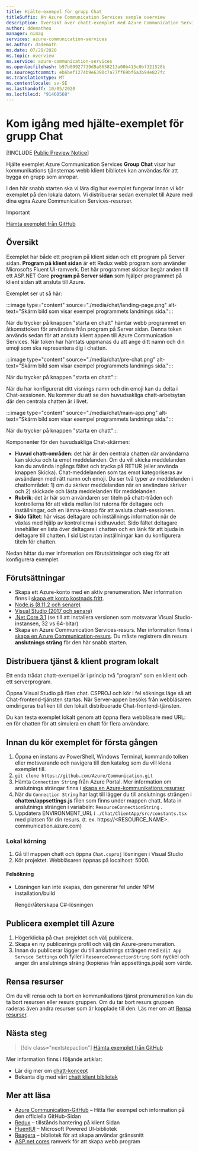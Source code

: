 ```yaml
---
title: Hjälte-exempel för grupp Chat
titleSuffix: An Azure Communication Services sample overview
description: Översikt över chatt-exemplet med Azure Communication Services för att göra det möjligt för utvecklare att lära sig mer om de inre arbetet i exemplet och lär dig hur du ändrar det.
author: ddematheu
manager: nimag
services: azure-communication-services
ms.author: dademath
ms.date: 07/20/2020
ms.topic: overview
ms.service: azure-communication-services
ms.openlocfilehash: b97b80927739d9a8658213a00b415c0bf321528b
ms.sourcegitcommit: eb6bef1274b9e6390c7a77ff69bf6a3b94e827fc
ms.translationtype: MT
ms.contentlocale: sv-SE
ms.lasthandoff: 10/05/2020
ms.locfileid: "91460568"
---
```

# <a name="get-started-with-the-group-chat-hero-sample"></a>Kom igång med hjälte-exemplet för grupp Chat

[!INCLUDE [Public Preview Notice](../includes/public-preview-include.md)]

<!----
> [!WARNING]
> links to our Hero Sample repo need to be updated when the sample is publicly available.
---->

Hjälte exemplet Azure Communication Services **Group Chat** visar hur kommunikations tjänsternas webb klient bibliotek kan användas för att bygga en grupp som anropar.

I den här snabb starten ska vi lära dig hur exemplet fungerar innan vi kör exemplet på den lokala datorn. Vi distribuerar sedan exemplet till Azure med dina egna Azure Communication Services-resurser.

> [!IMPORTANT]
> [Hämta exemplet från GitHub](https://github.com/Azure/Communication/tree/master/samples/Group%20Chat%20Hero%20Sample/Web/Chat)

## <a name="overview"></a>Översikt

Exemplet har både ett program på klient sidan och ett program på Server sidan. **Program på klient sidan** är ett Redux webb program som använder Microsofts Fluent UI-ramverk. Det här programmet skickar begär anden till ett ASP.NET Core **program på Server sidan** som hjälper programmet på klient sidan att ansluta till Azure. 

Exemplet ser ut så här:

:::image type="content" source="./media/chat/landing-page.png" alt-text="Skärm bild som visar exempel programmets landnings sida.&quot;:::

När du trycker på knappen &quot;starta en chatt" hämtar webb programmet en åtkomsttoken för användare från program på Server sidan. Denna token används sedan för att ansluta klient appen till Azure Communication Services. När token har hämtats uppmanas du att ange ditt namn och din emoji som ska representera dig i chatten. 

:::image type="content" source="./media/chat/pre-chat.png" alt-text="Skärm bild som visar exempel programmets landnings sida.&quot;:::

När du trycker på knappen &quot;starta en chatt":::

När du har konfigurerat ditt visnings namn och din emoji kan du delta i Chat-sessionen. Nu kommer du att se den huvudsakliga chatt-arbetsytan där den centrala chatten är i livet.

:::image type="content" source="./media/chat/main-app.png" alt-text="Skärm bild som visar exempel programmets landnings sida.&quot;:::

När du trycker på knappen &quot;starta en chatt":::

Komponenter för den huvudsakliga Chat-skärmen:

- **Huvud chatt-områden**: det här är den centrala chatten där användarna kan skicka och ta emot meddelanden. Om du vill skicka meddelanden kan du använda ingångs fältet och trycka på RETUR (eller använda knappen Skicka). Chat-meddelanden som tas emot kategoriseras av avsändaren med rätt namn och emoji. Du ser två typer av meddelanden i chattområdet: 1) om du skriver meddelanden när en användare skriver och 2) skickade och lästa meddelanden för meddelanden.
- **Rubrik**: det är här som användaren ser titeln på chatt-tråden och kontrollerna för att växla mellan list rutorna för deltagare och inställningar, och en lämna-knapp för att avsluta chatt-sessionen.
- **Sido fältet**: här visas deltagare och inställnings information när de växlas med hjälp av kontrollerna i sidhuvudet. Sido fältet deltagare innehåller en lista över deltagare i chatten och en länk för att bjuda in deltagare till chatten. I sid List rutan inställningar kan du konfigurera titeln för chatten. 

Nedan hittar du mer information om förutsättningar och steg för att konfigurera exemplet.

## <a name="prerequisites"></a>Förutsättningar

- Skapa ett Azure-konto med en aktiv prenumeration. Mer information finns i [skapa ett konto kostnads fritt](https://azure.microsoft.com/free/?WT.mc_id=A261C142F).
- [Node.js (8.11.2 och senare)](https://nodejs.org/en/download/)
- [Visual Studio (2017 och senare)](https://visualstudio.microsoft.com/vs/)
- [.Net Core 3,1](https://dotnet.microsoft.com/download/dotnet-core/3.1) (se till att installera versionen som motsvarar Visual Studio-instansen, 32 vs 64-bitar)
- Skapa en Azure Communication Services-resurs. Mer information finns i [skapa en Azure Communication-resurs](../quickstarts/create-communication-resource.md). Du måste registrera din resurs **anslutnings sträng** för den här snabb starten.

## <a name="locally-deploying-the-service--client-app"></a>Distribuera tjänst & klient program lokalt

Ett enda trådat chatt-exempel är i princip två "program" som en klient och ett serverprogram.

Öppna Visual Studio på filen chat. CSPROJ och kör i fel söknings läge så att Chat-frontend-tjänsten startas. När Server-appen besöks från webbläsaren omdirigeras trafiken till den lokalt distribuerade Chat-frontend-tjänsten.

Du kan testa exemplet lokalt genom att öppna flera webbläsare med URL: en för chatten för att simulera en chatt för flera användare.

## <a name="before-running-the-sample-for-the-first-time"></a>Innan du kör exemplet för första gången

1. Öppna en instans av PowerShell, Windows Terminal, kommando tolken eller motsvarande och navigera till den katalog som du vill klona exemplet till.
2. `git clone https://github.com/Azure/Communication.git`
3. Hämta `Connection String` från Azure Portal. Mer information om anslutnings strängar finns i [skapa en Azure-kommunikations resurser](../quickstarts/create-communication-resource.md)
4. När du `Connection String` har lagt till lägger du till anslutnings strängen i **chatten/appsettings.js** filen som finns under mappen chatt. Mata in anslutnings strängen i variabeln: `ResourceConnectionString` .
5. Uppdatera ENVIRONMENT_URL i `./Chat/ClientApp/src/constants.tsx` med platsen för din resurs. (t. ex. https://<RESOURCE_NAME>. communication.azure.com)

### <a name="local-run"></a>Lokal körning

1. Gå till mappen chatt och öppna `Chat.csproj` lösningen i Visual Studio
2. Kör projektet. Webbläsaren öppnas på localhost: 5000.

#### <a name="troubleshooting"></a>Felsökning

- Lösningen kan inte skapas, den genererar fel under NPM installation/build

   Rengör/återskapa C#-lösningen

## <a name="publish-the-sample-to-azure"></a>Publicera exemplet till Azure

1. Högerklicka på `Chat` projektet och välj publicera.
2. Skapa en ny publicerings profil och välj din Azure-prenumeration.
3. Innan du publicerar lägger du till anslutnings strängen med `Edit App Service Settings` och fyller i `ResourceConnectionString` som nyckel och anger din anslutnings sträng (kopieras från appsettings.jspå) som värde.

## <a name="clean-up-resources"></a>Rensa resurser

Om du vill rensa och ta bort en kommunikations tjänst prenumeration kan du ta bort resursen eller resurs gruppen. Om du tar bort resurs gruppen raderas även andra resurser som är kopplade till den. Läs mer om att [Rensa resurser](../quickstarts/create-communication-resource.md#clean-up-resources).

## <a name="next-steps"></a>Nästa steg

>[!div class="nextstepaction"] 
>[Hämta exemplet från GitHub](https://github.com/Azure/Communication/tree/master/samples/Group%20Chat%20Hero%20Sample/Web/Chat)

Mer information finns i följande artiklar:

- Lär dig mer om [chatt-koncept](../concepts/chat/concepts.md)
- Bekanta dig med vårt [chatt klient bibliotek](../concepts/chat/sdk-features.md)

## <a name="additional-reading"></a>Mer att läsa

- [Azure Communication-GitHub](https://github.com/Azure/communication) – Hitta fler exempel och information på den officiella GitHub-Sidan
- [Redux](https://redux.js.org/) – tillstånds hantering på klient Sidan
- [FluentUI](https://developer.microsoft.com/fluentui#/) – Microsoft Powered UI-bibliotek
- [Reagera](https://reactjs.org/) – bibliotek för att skapa användar gränssnitt
- [ASP.net cores](https://docs.microsoft.com/aspnet/core/introduction-to-aspnet-core?view=aspnetcore-3.1&preserve-view=true) ramverk för att skapa webb program
